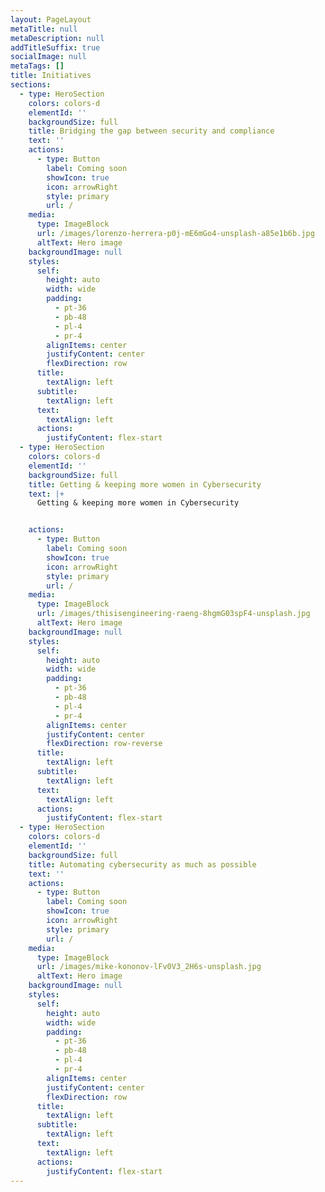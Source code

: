 ```yaml
---
layout: PageLayout
metaTitle: null
metaDescription: null
addTitleSuffix: true
socialImage: null
metaTags: []
title: Initiatives
sections:
  - type: HeroSection
    colors: colors-d
    elementId: ''
    backgroundSize: full
    title: Bridging the gap between security and compliance
    text: ''
    actions:
      - type: Button
        label: Coming soon
        showIcon: true
        icon: arrowRight
        style: primary
        url: /
    media:
      type: ImageBlock
      url: /images/lorenzo-herrera-p0j-mE6mGo4-unsplash-a85e1b6b.jpg
      altText: Hero image
    backgroundImage: null
    styles:
      self:
        height: auto
        width: wide
        padding:
          - pt-36
          - pb-48
          - pl-4
          - pr-4
        alignItems: center
        justifyContent: center
        flexDirection: row
      title:
        textAlign: left
      subtitle:
        textAlign: left
      text:
        textAlign: left
      actions:
        justifyContent: flex-start
  - type: HeroSection
    colors: colors-d
    elementId: ''
    backgroundSize: full
    title: Getting & keeping more women in Cybersecurity
    text: |+
      Getting & keeping more women in Cybersecurity


    actions:
      - type: Button
        label: Coming soon
        showIcon: true
        icon: arrowRight
        style: primary
        url: /
    media:
      type: ImageBlock
      url: /images/thisisengineering-raeng-8hgmG03spF4-unsplash.jpg
      altText: Hero image
    backgroundImage: null
    styles:
      self:
        height: auto
        width: wide
        padding:
          - pt-36
          - pb-48
          - pl-4
          - pr-4
        alignItems: center
        justifyContent: center
        flexDirection: row-reverse
      title:
        textAlign: left
      subtitle:
        textAlign: left
      text:
        textAlign: left
      actions:
        justifyContent: flex-start
  - type: HeroSection
    colors: colors-d
    elementId: ''
    backgroundSize: full
    title: Automating cybersecurity as much as possible
    text: ''
    actions:
      - type: Button
        label: Coming soon
        showIcon: true
        icon: arrowRight
        style: primary
        url: /
    media:
      type: ImageBlock
      url: /images/mike-kononov-lFv0V3_2H6s-unsplash.jpg
      altText: Hero image
    backgroundImage: null
    styles:
      self:
        height: auto
        width: wide
        padding:
          - pt-36
          - pb-48
          - pl-4
          - pr-4
        alignItems: center
        justifyContent: center
        flexDirection: row
      title:
        textAlign: left
      subtitle:
        textAlign: left
      text:
        textAlign: left
      actions:
        justifyContent: flex-start
---
```

